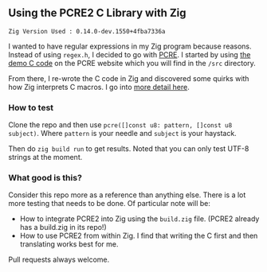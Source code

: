## Using the PCRE2 C Library with Zig

```
Zig Version Used : 0.14.0-dev.1550+4fba7336a
```

I wanted to have regular expressions in my Zig program because reasons. Instead of using `regex.h`, I decided to go with [PCRE](https://www.pcre.org/current/doc/html/index.html). I started by using [the demo C code](https://www.pcre.org/current/doc/html/pcre2demo.html) on the PCRE website which you will find in the `/src` directory.

From there, I re-wrote the C code in Zig and discovered some quirks with how Zig interprets C macros. I go into [more detail here](https://sheran.sg/blog/building-and-using-pcre2-in-zig/).

### How to test

Clone the repo and then use `pcre([]const u8: pattern, []const u8 subject)`. Where `pattern` is your needle and `subject` is your haystack.

Then do `zig build run` to get results. Noted that you can only test UTF-8 strings at the moment.

### What good is this?

Consider this repo more as a reference than anything else. There is a lot more testing that needs to be done. Of particular note will be:

* How to integrate PCRE2 into Zig using the `build.zig` file. (PCRE2 already has a build.zig in its repo!)
* How to use PCRE2 from within Zig. I find that writing the C first and then translating works best for me.

Pull requests always welcome.
